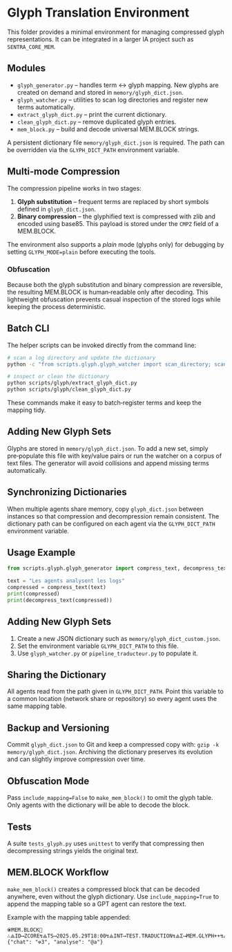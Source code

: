 # Glyph Translation Environment

This folder provides a minimal environment for managing compressed glyph
representations. It can be integrated in a larger IA project such as
`SENTRA_CORE_MEM`.

## Modules

- `glyph_generator.py` – handles term ↔ glyph mapping. New glyphs are
  created on demand and stored in `memory/glyph_dict.json`.
- `glyph_watcher.py` – utilities to scan log directories and register new
  terms automatically.
- `extract_glyph_dict.py` – print the current dictionary.
- `clean_glyph_dict.py` – remove duplicated glyph entries.
- `mem_block.py` – build and decode universal MEM.BLOCK strings.

A persistent dictionary file `memory/glyph_dict.json` is required. The path
can be overridden via the `GLYPH_DICT_PATH` environment variable.

## Multi‑mode Compression

The compression pipeline works in two stages:

1. **Glyph substitution** – frequent terms are replaced by short symbols
   defined in `glyph_dict.json`.
2. **Binary compression** – the glyphified text is compressed with zlib and
   encoded using base85.  This payload is stored under the `CMPZ` field of a
   MEM.BLOCK.

The environment also supports a *plain* mode (glyphs only) for debugging by
setting `GLYPH_MODE=plain` before executing the tools.

### Obfuscation

Because both the glyph substitution and binary compression are reversible, the
resulting MEM.BLOCK is human‑readable only after decoding.  This lightweight
obfuscation prevents casual inspection of the stored logs while keeping the
process deterministic.

## Batch CLI

The helper scripts can be invoked directly from the command line:

```bash
# scan a log directory and update the dictionary
python -c "from scripts.glyph.glyph_watcher import scan_directory; scan_directory('logs')"

# inspect or clean the dictionary
python scripts/glyph/extract_glyph_dict.py
python scripts/glyph/clean_glyph_dict.py
```

These commands make it easy to batch‑register terms and keep the mapping tidy.

## Adding New Glyph Sets

Glyphs are stored in `memory/glyph_dict.json`.  To add a new set, simply
pre‑populate this file with key/value pairs or run the watcher on a corpus of
text files.  The generator will avoid collisions and append missing terms
automatically.

## Synchronizing Dictionaries

When multiple agents share memory, copy `glyph_dict.json` between instances so
that compression and decompression remain consistent.  The dictionary path can
be configured on each agent via the `GLYPH_DICT_PATH` environment variable.

## Usage Example

```python
from scripts.glyph.glyph_generator import compress_text, decompress_text

text = "Les agents analysent les logs"
compressed = compress_text(text)
print(compressed)
print(decompress_text(compressed))
```

## Adding New Glyph Sets

1. Create a new JSON dictionary such as `memory/glyph_dict_custom.json`.
2. Set the environment variable `GLYPH_DICT_PATH` to this file.
3. Use `glyph_watcher.py` or `pipeline_traducteur.py` to populate it.

## Sharing the Dictionary

All agents read from the path given in `GLYPH_DICT_PATH`. Point this variable
to a common location (network share or repository) so every agent uses the same
mapping table.

## Backup and Versioning

Commit `glyph_dict.json` to Git and keep a compressed copy with:
`gzip -k memory/glyph_dict.json`. Archiving the dictionary preserves its
evolution and can slightly improve compression over time.

## Obfuscation Mode

Pass `include_mapping=False` to `make_mem_block()` to omit the glyph table.
Only agents with the dictionary will be able to decode the block.

## Tests

A suite `tests_glyph.py` uses `unittest` to verify that compressing then
 decompressing strings yields the original text.

## MEM.BLOCK Workflow

`make_mem_block()` creates a compressed block that can be decoded
anywhere, even without the glyph dictionary. Use `include_mapping=True`
to append the mapping table so a GPT agent can restore the text.

Example with the mapping table appended:

```
⦿MEM.BLOCK🧠∴⟁ID⟶ZCORE↯⟁TS⟶2025.05.29T18:00↯⟁INT⟶TEST.TRADUCTION↯⟁Σ⟶MEM.GLYPH++↯⟁CMPZ⟶ƛ:Gz85#abc123...↯⟁SEAL⟶✅SENTRA
{"chat": "⊚3", "analyse": "@a"}
```

